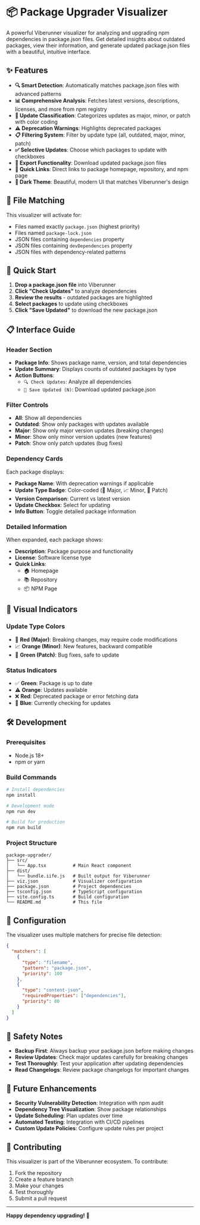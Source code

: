 # 📦 Package Upgrader Visualizer

A powerful Viberunner visualizer for analyzing and upgrading npm dependencies in package.json files. Get detailed insights about outdated packages, view their information, and generate updated package.json files with a beautiful, intuitive interface.

## ✨ Features

- **🔍 Smart Detection**: Automatically matches package.json files with advanced patterns
- **📊 Comprehensive Analysis**: Fetches latest versions, descriptions, licenses, and more from npm registry
- **🎯 Update Classification**: Categorizes updates as major, minor, or patch with color coding
- **⚠️ Deprecation Warnings**: Highlights deprecated packages
- **📋 Filtering System**: Filter by update type (all, outdated, major, minor, patch)
- **✅ Selective Updates**: Choose which packages to update with checkboxes
- **💾 Export Functionality**: Download updated package.json files
- **🔗 Quick Links**: Direct links to package homepage, repository, and npm page
- **🌙 Dark Theme**: Beautiful, modern UI that matches Viberunner's design

## 🎯 File Matching

This visualizer will activate for:

- Files named exactly `package.json` (highest priority)
- Files named `package-lock.json`
- JSON files containing `dependencies` property
- JSON files containing `devDependencies` property
- JSON files with dependency-related patterns

## 🚀 Quick Start

1. **Drop a package.json file** into Viberunner
2. **Click "Check Updates"** to analyze dependencies
3. **Review the results** - outdated packages are highlighted
4. **Select packages** to update using checkboxes
5. **Click "Save Updated"** to download the new package.json

## 📋 Interface Guide

### Header Section
- **Package Info**: Shows package name, version, and total dependencies
- **Update Summary**: Displays counts of outdated packages by type
- **Action Buttons**:
  - `🔍 Check Updates`: Analyze all dependencies
  - `💾 Save Updated (N)`: Download updated package.json

### Filter Controls
- **All**: Show all dependencies
- **Outdated**: Show only packages with updates available
- **Major**: Show only major version updates (breaking changes)
- **Minor**: Show only minor version updates (new features)
- **Patch**: Show only patch updates (bug fixes)

### Dependency Cards
Each package displays:
- **Package Name**: With deprecation warnings if applicable
- **Update Type Badge**: Color-coded (🚨 Major, 📈 Minor, 🔧 Patch)
- **Version Comparison**: Current vs latest version
- **Update Checkbox**: Select for updating
- **Info Button**: Toggle detailed package information

### Detailed Information
When expanded, each package shows:
- **Description**: Package purpose and functionality
- **License**: Software license type
- **Quick Links**:
  - 🏠 Homepage
  - 📚 Repository
  - 📦 NPM Page

## 🎨 Visual Indicators

### Update Type Colors
- 🚨 **Red (Major)**: Breaking changes, may require code modifications
- 📈 **Orange (Minor)**: New features, backward compatible
- 🔧 **Green (Patch)**: Bug fixes, safe to update

### Status Indicators
- ✅ **Green**: Package is up to date
- ⚠️ **Orange**: Updates available
- ❌ **Red**: Deprecated package or error fetching data
- 🔄 **Blue**: Currently checking for updates

## 🛠️ Development

### Prerequisites
- Node.js 18+
- npm or yarn

### Build Commands
```bash
# Install dependencies
npm install

# Development mode
npm run dev

# Build for production
npm run build
```

### Project Structure
```
package-upgrader/
├── src/
│   └── App.tsx          # Main React component
├── dist/
│   └── bundle.iife.js   # Built output for Viberunner
├── viz.json             # Visualizer configuration
├── package.json         # Project dependencies
├── tsconfig.json        # TypeScript configuration
├── vite.config.ts       # Build configuration
└── README.md            # This file
```

## 🔧 Configuration

The visualizer uses multiple matchers for precise file detection:

```json
{
  "matchers": [
    {
      "type": "filename",
      "pattern": "package.json",
      "priority": 100
    },
    {
      "type": "content-json",
      "requiredProperties": ["dependencies"],
      "priority": 80
    }
  ]
}
```

## 🚨 Safety Notes

- **Backup First**: Always backup your package.json before making changes
- **Review Updates**: Check major updates carefully for breaking changes
- **Test Thoroughly**: Test your application after updating dependencies
- **Read Changelogs**: Review package changelogs for important changes

## 🔮 Future Enhancements

- **Security Vulnerability Detection**: Integration with npm audit
- **Dependency Tree Visualization**: Show package relationships
- **Update Scheduling**: Plan updates over time
- **Automated Testing**: Integration with CI/CD pipelines
- **Custom Update Policies**: Configure update rules per project

## 🤝 Contributing

This visualizer is part of the Viberunner ecosystem. To contribute:

1. Fork the repository
2. Create a feature branch
3. Make your changes
4. Test thoroughly
5. Submit a pull request

---

**Happy dependency upgrading! 🚀**